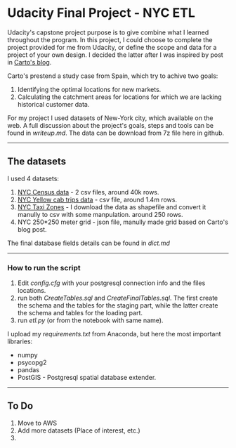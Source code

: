 # Udacity Final Project - NYC ETL

Udacity's capstone project purpose is to give combine what I learned throughout the program. In this project, I could choose to complete the project provided for me from Udacity, or define the scope and data for a project of your own design. I decided the latter after I was inspired by post in [Carto's blog](https://carto.com/blog/site-planning-coverage-optimization-mobility-data/).

Carto's prestend a study case from Spain, which try to achive two goals:
1.  Identifying the optimal locations for new markets.
2.  Calculating the catchment areas for locations for which we are lacking historical customer data.

For my project I used datasets of New-York city, which available on the web. A full discussion about the project's goals, steps and tools can be found in *writeup.md*. The data can be download from 7z file here in github.

---

## The datasets

I used 4 datasets:

1. [NYC Census data](https://www.kaggle.com/muonneutrino/new-york-city-census-data) - 2 csv files, around 40k rows.
2. [NYC Yellow cab trips data](https://www.kaggle.com/c/nyc-taxi-trip-duration/) - csv file, around 1.4m rows.
3. [NYC Taxi Zones](https://data.cityofnewyork.us/Transportation/NYC-Taxi-Zones/d3c5-ddgc) - I download the data as shapefile and convert it manully to csv with some manpulation. around 250 rows.
4. NYC 250*250 meter grid - json file, manully made grid based on Carto's blog post. 

The final database fields details can be found in *dict.md*


---

### How to run the script

1. Edit *config.cfg* with your postgresql connection info and the files locations.
2. run both *CreateTables.sql* and *CreateFinalTables.sql*. The first create the schema and the tables for the staging part, while the latter create the schema and tables for the loading part.
3. run *etl.py* (or from the notebook with same name).

I upload my *requirements.txt* from Anaconda, but here the most important libraries:
* numpy
* psycopg2
* pandas
* PostGIS - Postgresql spatial database extender. 


---

## To Do

1. Move to AWS
2. Add more datasets (Place of interest, etc.)
3. 
